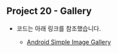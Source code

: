 ## Project 20 - Gallery

* 코드는 아래 링크를 참조했습니다.

  * [Android Simple Image Gallery][reflink1]

  [reflink1]: https://medium.com/@moforemmanuel/android-simple-image-gallery-30c0f00abe64
  